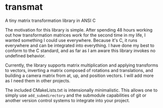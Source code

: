 transmat
========

A tiny matrix transformation library in ANSI C

The motivation for this library is simple.  After spending 48 hours working out how transformation matrices work for the second time in my life, I wanted something I could use everywhere.  Because it's C, it runs everywhere and can be integrated into everything.  I have done my best to conform to the C standard, and as far as I am aware this library invokes no undefined behavior.

Currently, the library supports matrix multiplication and applying transforms to vectors, inverting a matrix composed of rotations and translations, and building a camera matrix from at, up, and position vectors.  I will add more as I need them in other projects.

The included CMakeLists.txt is intensionally minimalistic.  This allows one to simply use `add_submdirectory` and the submodule capabilities of git or another version control systems to integrate into your project.